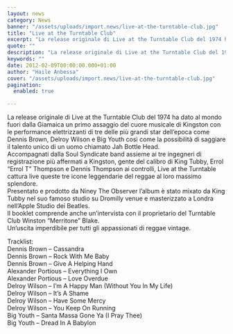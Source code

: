 ```yaml
---
layout: news
category: News
banner: "/assets/uploads/import.news/live-at-the-turntable-club.jpg"
title: "Live at the Turntable Club"
excerpt: "La release originale di Live at the Turntable Club del 1974 ha dato al mondo fuori dalla Giamaica un primo assaggio del cuore musicale di Kingston con le performance elettrizzanti di tre delle più grandi star dell’epoca come Dennis Brown, Delroy Wilson e Big Youth così come la possibilità di saggiare il talento unico di [&hellip"
quote: ""
description: "La release originale di Live at the Turntable Club del 1974 ha dato al mondo fuori dalla Giamaica un primo assaggio del cuore musicale di Kingston con le performance elettrizzanti di tre delle più grandi star dell’epoca come Dennis Brown, Delroy Wilson e Big Youth così come la possibilità di saggiare il talento unico di [&hellip"
keywords: ""
date: 2012-02-09T00:00:00.000+01:00
author: "Haile Anbessa"
cover: "/assets/uploads/import.news/live-at-the-turntable-club.jpg"
pagination:
  enabled: true

---
```


La release originale di Live at the Turntable Club del 1974 ha dato al mondo fuori dalla Giamaica un primo assaggio del cuore musicale di Kingston con le performance elettrizzanti di tre delle più grandi star dell’epoca come Dennis Brown, Delroy Wilson e Big Youth così come la possibilità di saggiare il talento unico di un uomo chiamato Jah Bottle Head.  
Accompagnati dalla Soul Syndicate band assieme ai tre ingegneri di registrazione più affermati a Kingston, gente del calibro di King Tubby, Errol “Errol T” Thompson e Dennis Thompson ai controlli, Live at the Turntable cattura live queste tre icone leggendarie del reggae al loro massimo splendore.  
Presentato e prodotto da Niney The Observer l’album è stato mixato da King Tubby nel suo famoso studio su Dromilly venue e masterizzato a Londra nell’Apple Studio dei Beatles.  
Il booklet comprende anche un’intervista con il proprietario del Turntable Club Winston “Merritone” Blake.  
Un’uscita imperdibile per tutti gli appassionati di reggae vintage.

Tracklist:  
Dennis Brown – Cassandra  
Dennis Brown – Rock With Me Baby  
Dennis Brown – Give A Helping Hand  
Alexander Portious – Everything I Own  
Alexander Portious – Love Overdue  
Delroy Wilson – I’m A Happy Man (Without You In My Life)  
Delroy Wilson – It’s A Shame  
Delroy Wilson – Have Some Mercy  
Delroy Wilson – You Keep On Running  
Big Youth – Santa Massa Gone Ya (I Pray Thee)  
Big Youth – Dread In A Babylon